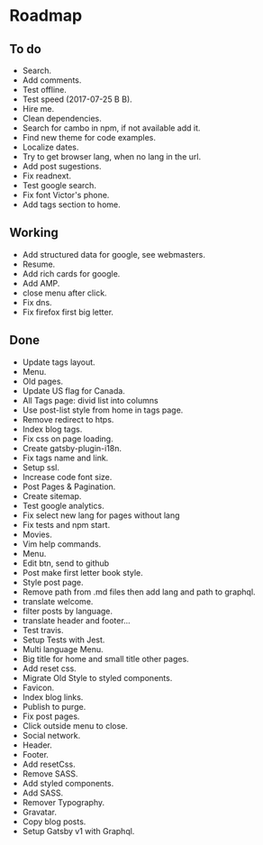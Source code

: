 # Roadmap

## To do
- Search.
- Add comments.
- Test offline.
- Test speed (2017-07-25 B B).
- Hire me.
- Clean dependencies.
- Search for cambo in npm, if not available add it.
- Find new theme for code examples.
- Localize dates.
- Try to get browser lang, when no lang in the url.
- Add post sugestions.
- Fix readnext.
- Test google search.
- Fix font Victor's phone.
- Add tags section to home.

## Working
- Add structured data for google, see webmasters.
- Resume.
- Add rich cards for google.
- Add AMP.
- close menu after click.
- Fix dns.
- Fix firefox first big letter.

## Done
- Update tags layout.
- Menu.
- Old pages.
- Update US flag for Canada.
- All Tags page: divid list into columns
- Use post-list style from home in tags page.
- Remove redirect to htps.
- Index blog tags.
- Fix css on page loading.
- Create gatsby-plugin-i18n.
- Fix tags name and link.
- Setup ssl.
- Increase code font size.
- Post Pages & Pagination.
- Create sitemap.
- Test google analytics.
- Fix select new lang for pages without lang
- Fix tests and npm start.
- Movies.
- Vim help commands.
- Menu.
- Edit btn, send to github
- Post make first letter book style.
- Style post page.
- Remove path from .md files then add lang and path to graphql.
- translate welcome.
- filter posts by language.
- translate header and footer...
- Test travis.
- Setup Tests with Jest.
- Multi language Menu.
- Big title for home and small title other pages.
- Add reset css.
- Migrate Old Style to styled components.
- Favicon.
- Index blog links.
- Publish to purge.
- Fix post pages.
- Click outside menu to close.
- Social network.
- Header.
- Footer.
- Add resetCss.
- Remove SASS.
- Add styled components.
- Add SASS.
- Remover Typography.
- Gravatar.
- Copy blog posts.
- Setup Gatsby v1 with Graphql.
